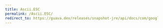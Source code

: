 ```yaml
---
title: Ascii.ESC
permalink: /Ascii.ESC/
redirect_to: https://guava.dev/releases/snapshot-jre/api/docs/com/google/common/base/Ascii.html#ESC
---
```

